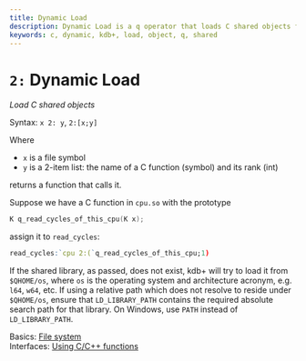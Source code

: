 ```yaml
---
title: Dynamic Load
description: Dynamic Load is a q operator that loads C shared objects for use in q programs.
keywords: c, dynamic, kdb+, load, object, q, shared
---
```

# `2:` Dynamic Load





_Load C shared objects_

Syntax: `x 2: y`, `2:[x;y]`

Where

-   `x` is a file symbol
-   `y` is a 2-item list: the name of a C function (symbol) and its rank (int)

returns a function that calls it.

Suppose we have a C function in `cpu.so` with the prototype

```C
K q_read_cycles_of_this_cpu(K x);
```

assign it to `read_cycles`:

```q
read_cycles:`cpu 2:(`q_read_cycles_of_this_cpu;1)
```

If the shared library, as passed, does not exist, kdb+ will try to load it from `$QHOME/os`, where `os` is the operating system and architecture acronym, e.g. `l64`, `w64`, etc. If using a relative path which does not resolve to reside under `$QHOME/os`, ensure that `LD_LIBRARY_PATH` contains the required absolute search path for that library. On Windows, use `PATH` instead of `LD_LIBRARY_PATH`.

<i class="far fa-hand-point-right"></i> 
Basics: [File system](../basics/files.md)  
Interfaces: [Using C/C++ functions](../interfaces/using-c-functions.md)


